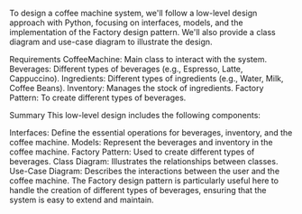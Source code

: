 To design a coffee machine system, we'll follow a low-level design approach with Python, focusing on interfaces, models, and the implementation of the Factory design pattern. We'll also provide a class diagram and use-case diagram to illustrate the design.

Requirements
CoffeeMachine: Main class to interact with the system.
Beverages: Different types of beverages (e.g., Espresso, Latte, Cappuccino).
Ingredients: Different types of ingredients (e.g., Water, Milk, Coffee Beans).
Inventory: Manages the stock of ingredients.
Factory Pattern: To create different types of beverages.

Summary
This low-level design includes the following components:

Interfaces: Define the essential operations for beverages, inventory, and the coffee machine.
Models: Represent the beverages and inventory in the coffee machine.
Factory Pattern: Used to create different types of beverages.
Class Diagram: Illustrates the relationships between classes.
Use-Case Diagram: Describes the interactions between the user and the coffee machine.
The Factory design pattern is particularly useful here to handle the creation of different types of beverages, ensuring that the system is easy to extend and maintain.